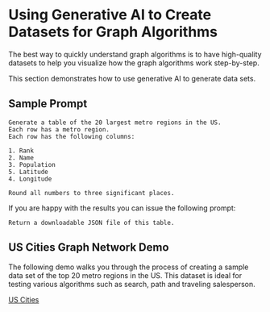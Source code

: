 # Using Generative AI to Create Datasets for Graph Algorithms

The best way to quickly understand graph algorithms is to
have high-quality datasets to help you visualize how
the graph algorithms work step-by-step.

This section demonstrates how to use generative AI to generate data sets.

## Sample Prompt

```linenums="0"
Generate a table of the 20 largest metro regions in the US.
Each row has a metro region.
Each row has the following columns:

1. Rank
2. Name
3. Population
5. Latitude
4. Longitude

Round all numbers to three significant places.
```

If you are happy with the results you can issue
the following prompt:

```linenums="0"
Return a downloadable JSON file of this table.
```

## US Cities Graph Network Demo

The following demo walks you through the process of
creating a sample data set of the top 20 metro regions
in the US.  This dataset is ideal for testing various
algorithms such as search, path and traveling salesperson.

[US Cities](./us-cities/index.md)